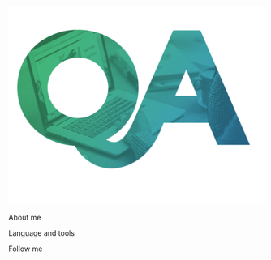 ![Header](https://github.com/nikitagomozov/nikitagomozov/blob/main/asessc/circle.png)

About me

Language and tools

Follow me
